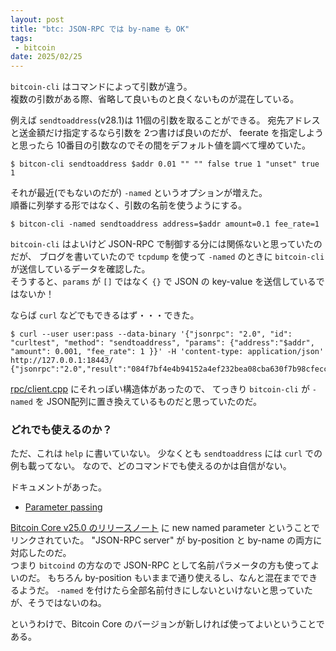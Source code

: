 ```yaml
---
layout: post
title: "btc: JSON-RPC では by-name も OK"
tags:
 - bitcoin
date: 2025/02/25
---
```


`bitcoin-cli` はコマンドによって引数が違う。  
複数の引数がある際、省略して良いものと良くないものが混在している。

例えば `sendtoaddress`(v28.1)は 11個の引数を取ることができる。
宛先アドレスと送金額だけ指定するなら引数を 2つ書けば良いのだが、
feerate を指定しようと思ったら 10番目の引数なのでその間をデフォルト値を調べて埋めていた。

```console
$ bitcon-cli sendtoaddress $addr 0.01 "" "" false true 1 "unset" true 1
```

それが最近(でもないのだが) `-named` というオプションが増えた。  
順番に列挙する形ではなく、引数の名前を使うようにする。

```console
$ bitcon-cli -named sendtoaddress address=$addr amount=0.1 fee_rate=1
```

`bitcoin-cli` はよいけど JSON-RPC で制御する分には関係ないと思っていたのだが、
ブログを書いていたので `tcpdump` を使って `-named` のときに `bitcoin-cli` が送信しているデータを確認した。  
そうすると、`params` が `[]` ではなく `{}` で JSON の key-value を送信しているではないか！

ならば `curl` などでもできるはず・・・できた。

```console
$ curl --user user:pass --data-binary '{"jsonrpc": "2.0", "id": "curltest", "method": "sendtoaddress", "params": {"address":"$addr", "amount": 0.001, "fee_rate": 1 }}' -H 'content-type: application/json' http://127.0.0.1:18443/
{"jsonrpc":"2.0","result":"084f7bf4e4b94152a4ef232bea08cba630f7b98cfecc7ae42cbc69a61ea43721","id":"curltest"}
```

[rpc/client.cpp](https://github.com/bitcoin/bitcoin/blob/e486597f9a57903600656fb5106858941885852f/src/rpc/client.cpp#L19) にそれっぽい構造体があったので、
てっきり `bitcoin-cli` が `-named` を JSON配列に置き換えているものだと思っていたのだ。

### どれでも使えるのか？

ただ、これは `help` に書いていない。
少なくとも `sendtoaddress` には `curl` での例も載ってない。
なので、どのコマンドでも使えるのかは自信がない。  

ドキュメントがあった。

* [Parameter passing](https://github.com/bitcoin/bitcoin/blob/v28.1/doc/JSON-RPC-interface.md#parameter-passing)

[Bitcoin Core v25.0 のリリースノート](https://github.com/bitcoin/bitcoin/blob/master/doc/release-notes/release-notes-25.0.md#updated-rpcs) に new named parameter ということでリンクされていた。
"JSON-RPC server" が by-position と by-name の両方に対応したのだ。  
つまり `bitcoind` の方なので JSON-RPC として名前パラメータの方も使ってよいのだ。
もちろん by-position もいままで通り使えるし、なんと混在までできるようだ。
`-named` を付けたら全部名前付きにしないといけないと思っていたが、そうではないのね。

というわけで、Bitcoin Core のバージョンが新しければ使ってよいということである。
